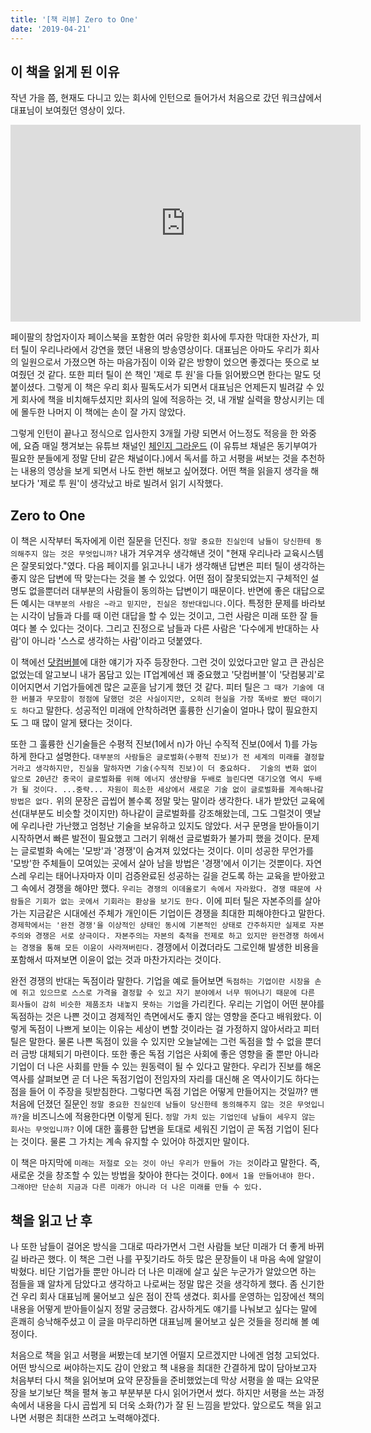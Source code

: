 ```yaml
---
title: '[책 리뷰] Zero to One'
date: '2019-04-21'
---
```


## 이 책을 읽게 된 이유

작년 가을 쯤, 현재도 다니고 있는 회사에 인턴으로 들어가서 처음으로 갔던 워크샵에서 대표님이 보여줬던 영상이 있다.

<iframe width="560" height="315" src="https://www.youtube.com/embed/KEcSW9XFNeE" frameborder="0" allow="accelerometer; autoplay; encrypted-media; gyroscope; picture-in-picture" allowfullscreen></iframe>

페이팔의 창업자이자 페이스북을 포함한 여러 유망한 회사에 투자한 막대한 자산가, 피터 틸이 우리나라에서 강연을 했던 내용의 방송영상이다.
대표님은 아마도 우리가 회사의 일원으로서 가졌으면 하는 마음가짐이 이와 같은 방향이 었으면 좋겠다는 뜻으로 보여줬던 것 같다.
또한 피터 틸이 쓴 책인 '제로 투 원'을 다들 읽어봤으면 한다는 말도 덧붙이셨다. 
그렇게 이 책은 우리 회사 필독도서가 되면서 대표님은 언제든지 빌려갈 수 있게 회사에 책을 비치해두셨지만
회사의 일에 적응하는 것, 내 개발 실력을 향상시키는 데에 몰두한 나머지 이 책에는 손이 잘 가지 않았다.

그렇게 인턴이 끝나고 정식으로 입사한지 3개월 가량 되면서 어느정도 적응을 한 와중에, 
요즘 매일 챙겨보는 유튜브 채널인 [체인지 그라운드](https://www.youtube.com/channel/UCtfGLmp6xMwvPoYpI-A5Kdg) 
(이 유튜브 채널은 동기부여가 필요한 분들에게 정말 단비 같은 채널이다.)에서 
독서를 하고 서평을 써보는 것을 추천하는 내용의 영상을 보게 되면서 나도 한번 해보고 싶어졌다.
어떤 책을 읽을지 생각을 해보다가 '제로 투 원'이 생각났고 바로 빌려서 읽기 시작했다.

## Zero to One

이 책은 시작부터 독자에게 이런 질문을 던진다. `정말 중요한 진실인데 남들이 당신한테 동의해주지 않는 것은 무엇입니까?`
내가 겨우겨우 생각해낸 것이 "현재 우리나라 교육시스템은 잘못되었다."였다. 다음 페이지를 읽고나니 내가 생각해낸 답변은
피터 틸이 생각하는 좋지 않은 답변에 딱 맞는다는 것을 볼 수 있었다. 어떤 점이 잘못되었는지 구체적인 설명도 없을뿐더러
대부분의 사람들이 동의하는 답변이기 때문이다. 반면에 좋은 대답으로 든 예시는 `대부분의 사람은 ~라고 믿지만, 진실은 정반대입니다.`이다.
특정한 문제를 바라보는 시각이 남들과 다를 때 이런 대답을 할 수 있는 것이고, 그런 사람은 미래 또한 잘 들여다 볼 수 있다는 것이다.
그리고 진정으로 남들과 다른 사람은 '다수에게 반대하는 사람'이 아니라 '스스로 생각하는 사람'이라고 덧붙였다.

이 책에선 [닷컴버블](https://ko.wikipedia.org/wiki/%EB%8B%B7%EC%BB%B4_%EB%B2%84%EB%B8%94)에 대한 얘기가 자주 등장한다.
그런 것이 있었다고만 알고 큰 관심은 없었는데 알고보니 내가 몸담고 있는 IT업계에선 꽤 중요했고 '닷컴버블'이 '닷컴붕괴'로 이어지면서
기업가들에겐 많은 교훈을 남기게 했던 것 같다. 
피터 틸은 `그 때가 기술에 대한 버블과 무모함이 정점에 달했던 것은 사실이지만, 오히려 현실을 가장 똑바로 봤던 때이기도 하다`고 말한다. 
성공적인 미래에 안착하려면 훌륭한 신기술이 얼마나 많이 필요한지도 그 때 많이 알게 됐다는 것이다.

또한 그 훌륭한 신기술들은 수평적 진보(1에서 n)가 아닌 수직적 진보(0에서 1)를 가능하게 한다고 설명한다.
`대부분의 사람들은 글로벌화(수평적 진보)가 전 세계의 미래를 결정할 거라고 생각하지만, 진실을 말하자면 기술(수직적 진보)이 더 중요하다. 
기술의 변화 없이 앞으로 20년간 중국이 글로벌화를 위해 에너지 생산량을 두배로 늘린다면 대기오염 역시 두배가 될 것이다.
...중략... 자원이 희소한 세상에서 새로운 기술 없이 글로벌화를 계속해나갈 방법은 없다.`
위의 문장은 곱씹어 볼수록 정말 맞는 말이라 생각한다. 내가 받았던 교육에선(대부분도 비슷할 것이지만) 하나같이 글로벌화를 강조해왔는데,
그도 그럴것이 옛날에 우리나란 가난했고 엄청난 기술을 보유하고 있지도 않았다. 서구 문명을 받아들이기 시작하면서 빠른 발전이 필요했고
그러기 위해선 글로벌화가 불가피 했을 것이다. 문제는 글로벌화 속에는 '모방'과 '경쟁'이 숨겨져 있었다는 것이다.
이미 성공한 무언가를 '모방'한 주체들이 모여있는 곳에서 살아 남을 방법은 '경쟁'에서 이기는 것뿐이다.
자연스레 우리는 태어나자마자 이미 검증완료된 성공하는 길을 걷도록 하는 교육을 받아왔고 그 속에서 경쟁을 해야만 했다.
`우리는 경쟁의 이데올로기 속에서 자라왔다. 경쟁 때문에 사람들은 기회가 없는 곳에서 기회라는 환상을 보기도 한다.`
이에 피터 틸은 자본주의를 살아가는 지금같은 시대에선 주체가 개인이든 기업이든 경쟁을 최대한 피해야한다고 말한다. 
`경제학에서는 '완전 경쟁'을 이상적인 상태인 동시에 기본적인 상태로 간주하지만 실제로 자본주의와 경쟁은 서로 상극이다. 자본주의는 자본의 축적을 전제로 하고 있지만 완전경쟁 하에서는 경쟁을 통해 모든 이윤이 사라져버린다.`
경쟁에서 이겼더라도 그로인해 발생한 비용을 포함해서 따져보면 이윤이 없는 것과 마찬가지라는 것이다.

완전 경쟁의 반대는 독점이라 말한다. 기업을 예로 들어보면 `독점하는 기업이란 시장을 손에 쥐고 있으므로 스스로 가격을 결정할 수 있고
자기 분야에서 너무 뛰어나기 때문에 다른 회사들이 감히 비슷한 제품조차 내놓지 못하는 기업`을 가리킨다.
우리는 기업이 어떤 분야를 독점하는 것은 나쁜 것이고 경제적인 측면에서도 좋지 않는 영향을 준다고 배워왔다.
이렇게 독점이 나쁘게 보이는 이유는 세상이 변할 것이라는 걸 가정하지 않아서라고 피터 틸은 말한다.
물론 나쁜 독점이 있을 수 있지만 오늘날에는 그런 독점을 할 수 없을 뿐더러 금방 대체되기 마련이다.
또한 좋은 독점 기업은 사회에 좋은 영향을 줄 뿐만 아니라 기업이 더 나은 사회를 만들 수 있는 원동력이 될 수 있다고 말한다.
우리가 진보를 해온 역사를 살펴보면 곧 더 나은 독점기업이 전임자의 자리를 대신해 온 역사이기도 하다는 점을 들어 이 주장을 뒷받침한다.
그렇다면 독점 기업은 어떻게 만들어지는 것일까? 맨 처음에 던졌던 질문인 `정말 중요한 진실인데 남들이 당신한테 동의해주지 않는 것은 무엇입니까?`을 비즈니스에 적용한다면 이렇게 된다.
`정말 가치 있는 기업인데 남들이 세우지 않는 회사는 무엇입니까?` 이에 대한 훌륭한 답변을 토대로 세워진 기업이 곧 독점 기업이 된다는 것이다. 물론 그 가치는 계속 유지할 수 있어야 하겠지만 말이다.

이 책은 마지막에 `미래는 저절로 오는 것이 아닌 우리가 만들어 가는 것`이라고 말한다. 즉, 새로운 것을 창조할 수 있는 방법을 찾아야 한다는 것이다. 
`0에서 1을 만들어내야 한다. 그래야만 단순히 지금과 다른 미래가 아니라 더 나은 미래를 만들 수 있다.`

## 책을 읽고 난 후

나 또한 남들이 걸어온 방식을 그대로 따라가면서 그런 사람들 보단 미래가 더 좋게 바뀌길 바라곤 했다.
이 책은 그런 나를 꾸짖기라도 하듯 많은 문장들이 내 마음 속에 알알이 박혔다.
비단 기업가들 뿐만 아니라 더 나은 미래에 살고 싶은 누군가가 알았으면 하는 점들을 꽤 알차게 담았다고 생각하고 나로써는 정말 많은 것을 생각하게 했다.
좀 신기한건 우리 회사 대표님께 물어보고 싶은 점이 잔뜩 생겼다. 회사를 운영하는 입장에선 책의 내용을 어떻게 받아들이실지 정말 궁금했다.
감사하게도 얘기를 나눠보고 싶다는 말에 흔쾌히 승낙해주셨고 이 글을 마무리하면 대표님께 물어보고 싶은 것들을 정리해 볼 예정이다.

처음으로 책을 읽고 서평을 써봤는데 보기엔 어떨지 모르겠지만 나에겐 엄청 고되었다. 어떤 방식으로 써야하는지도 감이 안왔고 책 내용을 최대한 간결하게 많이 담아보고자 처음부터 다시 책을 읽어보며 요약 문장들을 준비했었는데 막상 서평을 쓸 때는 요약문장을 보기보단 책을 펼쳐 놓고 부분부분 다시 읽어가면서 썼다. 하지만 서평을 쓰는 과정속에서 내용을 다시 곱씹게 되 더욱 소화(?)가 잘 된 느낌을 받았다. 앞으로도 책을 읽고나면 서평은 최대한 쓰려고 노력해야겠다.